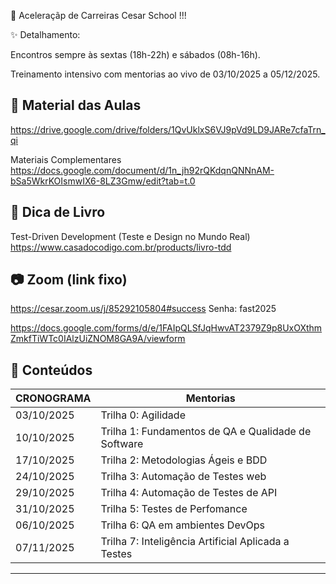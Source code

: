 🚀 Aceleraçãp de Carreiras Cesar School !!!

✨ Detalhamento:

Encontros sempre às sextas (18h-22h) e sábados (08h-16h).

Treinamento intensivo com mentorias ao vivo de 03/10/2025 a 05/12/2025.

## 📖 Material das Aulas
https://drive.google.com/drive/folders/1QvUklxS6VJ9pVd9LD9JARe7cfaTrn_qi

Materiais Complementares
https://docs.google.com/document/d/1n_jh92rQKdqnQNNnAM-bSa5WkrKOIsmwIX6-8LZ3Gmw/edit?tab=t.0

## 📖 Dica de Livro
Test-Driven Development (Teste e Design no Mundo Real)
https://www.casadocodigo.com.br/products/livro-tdd

## 📷 Zoom (link fixo)
https://cesar.zoom.us/j/85292105804#success
Senha: fast2025

https://docs.google.com/forms/d/e/1FAIpQLSfJqHwvAT2379Z9p8UxOXthmZmkfTiWTc0IAlzUiZNOM8GA9A/viewform

## 🧩 Conteúdos

| CRONOGRAMA       | Mentorias                                                           |
|------------------|---------------------------------------------------------------------|
|  03/10/2025      | Trilha 0: Agilidade                                                 |
|  10/10/2025      | Trilha 1: Fundamentos de QA e Qualidade de Software                 |
|  17/10/2025      | Trilha 2: Metodologias Ágeis e BDD                                  |
|  24/10/2025      | Trilha 3: Automação de Testes web                                   |
|  29/10/2025      | Trilha 4: Automação de Testes de API                                |
|  31/10/2025      | Trilha 5: Testes de Perfomance                                      |
|  06/10/2025      | Trilha 6: QA em ambientes DevOps                                    |
|  07/11/2025      | Trilha 7: Inteligência Artificial Aplicada a Testes                 |

---
